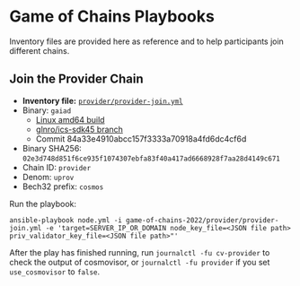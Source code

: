 # Game of Chains Playbooks

Inventory files are provided here as reference and to help participants join different chains.

## Join the Provider Chain

* **Inventory file:** [`provider/provider-join.yml`](provider/provider-join.yml)
* Binary: `gaiad`
  * [Linux amd64 build](https://github.com/hyphacoop/ics-testnets/raw/goc-day-1/game-of-chains-2022/provider/gaiad)
  * [glnro/ics-sdk45 branch](https://github.com/jtremback/gaia/tree/glnro/ics-sdk45)
  * Commit 84a33e4910abcc157f3333a70918a4fd6dc4cf6d
* Binary SHA256: `02e3d748d851f6ce935f1074307ebfa83f40a417ad6668928f7aa28d4149c671`
* Chain ID: `provider`
* Denom: `uprov`
* Bech32 prefix: `cosmos`

Run the playbook:
```
ansible-playbook node.yml -i game-of-chains-2022/provider/provider-join.yml -e 'target=SERVER_IP_OR_DOMAIN node_key_file=<JSON file path> priv_validator_key_file=<JSON file path>"'
```

After the play has finished running, run `journalctl -fu cv-provider` to check the output of cosmovisor, or `journalctl -fu provider` if you set `use_cosmovisor` to `false`.

